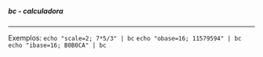 
##### bc - calculadora
***

Exemplos:
```echo "scale=2; 7*5/3" | bc```
```echo "obase=16; 11579594" | bc```
```echo "ibase=16; B0B0CA" | bc```


